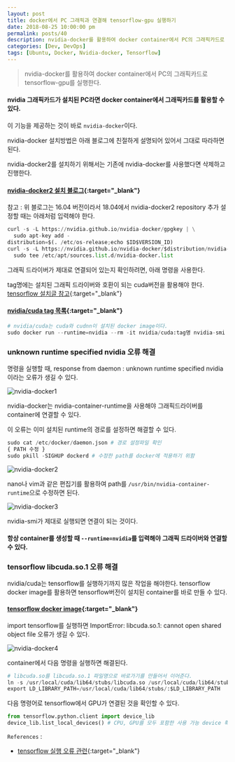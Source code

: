 ```yaml
---
layout: post
title: docker에서 PC 그래픽과 연결해 tensorflow-gpu 실행하기
date: 2018-08-25 10:00:00 pm
permalink: posts/40
description: nvidia-docker를 활용하여 docker container에서 PC의 그래픽카드로 tensorflow-gpu를 실행한다.
categories: [Dev, DevOps]
tags: [Ubuntu, Docker, Nvidia-docker, Tensorflow] 
---
```


> nvidia-docker를 활용하여 docker container에서 PC의 그래픽카드로 tensorflow-gpu를 실행한다.

#### nvidia 그래픽카드가 설치된 PC라면 docker container에서 그래픽카드를 활용할 수 있다.

이 기능을 제공하는 것이 바로 `nvidia-docker`이다. 

nvidia-docker 설치방법은 아래 블로그에 친절하게 설명되어 있어서 그대로 따라하면 된다.

nvidia-docker2를 설치하기 위해서는 기존에 nvidia-docker를 사용했다면 삭제하고 진행한다.

#### [nvidia-docker2 설치 블로그](http://haanjack.github.io/docker/2017/12/01/nvidia-docker-ngc.html){:target="_blank"}

참고 : 위 블로그는 16.04 버전이라서 18.04에서 nvidia-docker2 repository 추가 설정할 때는 아래처럼 입력해야 한다.

``` python
curl -s -L https://nvidia.github.io/nvidia-docker/gpgkey | \
  sudo apt-key add -
distribution=$(. /etc/os-release;echo $ID$VERSION_ID)
curl -s -L https://nvidia.github.io/nvidia-docker/$distribution/nvidia-docker.list | \
  sudo tee /etc/apt/sources.list.d/nvidia-docker.list
```

그래픽 드라이버가 제대로 연결되어 있는지 확인하려면, 아래 명령을 사용한다.

tag명에는 설치된 그래픽 드라이버와 호환이 되는 cuda버전을 활용해야 한다. [tensorflow 설치글 참고](https://yahwang.github.io/posts/37){:target="_blank"}

#### [nvidia/cuda tag 목록](https://hub.docker.com/r/nvidia/cuda/tags/){:target="_blank"}

``` python
# nvidia/cuda는 cuda와 cudnn이 설치된 docker image이다.
sudo docker run --runtime=nvidia --rm -it nvidia/cuda:tag명 nvidia-smi
```

### unknown runtime specified nvidia 오류 해결

명령을 실행할 때, response from daemon : unknown runtime specified nvidia이라는 오류가 생길 수 있다.

![nvidia-docker1]({{site.baseurl}}/assets/img/tech/nvidia_docker1.png)

nvidia-docker는 nvidia-container-runtime을 사용해야 그래픽드라이버를 container에 연결할 수 있다.

이 오류는 이미 설치된 runtime의 경로를 설정하면 해결할 수 있다.

``` python
sudo cat /etc/docker/daemon.json # 경로 설정파일 확인
{ PATH 수정 }
sudo pkill -SIGHUP dockerd # 수정한 path를 docker에 적용하기 위함
```

![nvidia-docker2]({{site.baseurl}}/assets/img/tech/nvidia_docker2.png)

nano나 vim과 같은 편집기를 활용하여 path를  `/usr/bin/nvidia-container-runtime`으로 수정하면 된다.

![nvidia-docker3]({{site.baseurl}}/assets/img/tech/nvidia_docker3.png)

nvidia-smi가 제대로 실행되면 연결이 되는 것이다.

#### 항상 container를 생성할 때 `--runtime=nvidia`를 입력해야 그래픽 드라이버와 연결할 수 있다.

### tensorflow libcuda.so.1 오류 해결

nvidia/cuda는 tensorflow를 실행하기까지 많은 작업을 해야한다. tensorflow docker image를 활용하면 tensorflow버전이 설치된 container를 바로 만들 수 있다.

#### [tensorflow docker image](https://hub.docker.com/r/tensorflow/tensorflow/){:target="_blank"}

import tensorflow를 실행하면 ImportError: libcuda.so.1: cannot open shared object file 오류가 생길 수 있다.

![nvidia-docker4]({{site.baseurl}}/assets/img/tech/nvidia_docker4.png)

container에서 다음 명령을 실행하면 해결된다.

``` python
# libcuda.so를 libcuda.so.1 파일명으로 바로가기를 만들어서 이어준다.
ln -s /usr/local/cuda/lib64/stubs/libcuda.so /usr/local/cuda/lib64/stubs/libcuda.so.1
export LD_LIBRARY_PATH=/usr/local/cuda/lib64/stubs/:$LD_LIBRARY_PATH
```

다음 명령어로 tensorflow에서 GPU가 연결된 것을 확인할 수 있다.

``` python
from tensorflow.python.client import device_lib
device_lib.list_local_devices() # CPU, GPU를 모두 포함한 사용 가능 device 확인
```

`References` : 

* [tensorflow 실행 오류 관련](https://github.com/tensorflow/tensorflow/issues/10776){:target="_blank"}

